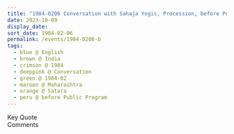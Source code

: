 ```yaml
---
title: "1984-0206 Conversation with Sahaja Yogis, Procession, before Public Program, English School, Sātārā, Maharashtra, India"
date: 2023-10-09
display_date: 
sort_date: 1984-02-06
permalink: /events/1984-0206-b
tags:
  - blue @ English
  - brown @ India
  - crimson @ 1984
  - deeppink @ Conversation
  - green @ 1984-02
  - maroon @ Maharashtra
  - orange @ Satara
  - peru @ before Public Program
---
```


<wave-list>
  <list-title color="green" width="75">Key Quote</list-title>
  <list-item color="BlanchedAlmond"  width="200"></list-item>
  <list-item color="Lavender"></list-item>
  <list-item color="BlanchedAlmond"></list-item>
</wave-list>

<br>

<wave-list>
  <list-title color="green" width="75">Comments</list-title>
  <list-item color="BlanchedAlmond"  width="200"></list-item>
  <list-item color="Lavender"></list-item>
  <list-item color="BlanchedAlmond"></list-item>
</wave-list>